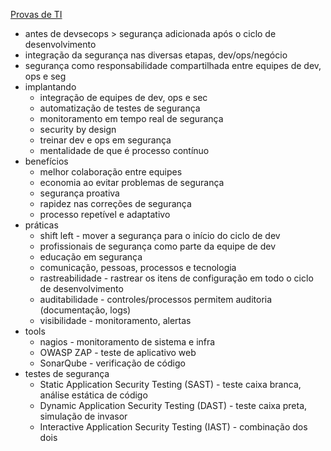 [Provas de TI](https://provasdeti.nutror.com/curso/fdf12e5903ae53d6b83a53632bf346d2a6add378/aula/4178445)

* antes de devsecops > segurança adicionada após o ciclo de desenvolvimento
* integração da segurança nas diversas etapas, dev/ops/negócio
* segurança como responsabilidade compartilhada entre equipes de dev, ops e seg
* implantando
	* integração de equipes de dev, ops e sec
	* automatização de testes de segurança
	* monitoramento em tempo real de segurança
	* security by design
	* treinar dev e ops em segurança
	* mentalidade de que é processo contínuo
* benefícios
	* melhor colaboração entre equipes
	* economia ao evitar problemas de segurança
	* segurança proativa
	* rapidez nas correções de segurança
	* processo repetível e adaptativo
* práticas
	* shift left - mover a segurança para o início do ciclo de dev
	* profissionais de segurança como parte da equipe de dev
	* educação em segurança 
	* comunicação, pessoas, processos e tecnologia
	* rastreabilidade - rastrear os itens de configuração em todo o ciclo de desenvolvimento
	* auditabilidade - controles/processos permitem auditoria (documentação, logs)
	* visibilidade - monitoramento, alertas
* tools
	* nagios - monitoramento de sistema e infra
	* OWASP ZAP - teste de aplicativo web
	* SonarQube - verificação de código
* testes de segurança
	* Static Application Security Testing (SAST) - teste caixa branca, análise estática de código
	* Dynamic Application Security Testing (DAST) - teste caixa preta, simulação de invasor
	* Interactive Application Security Testing (IAST) - combinação dos dois